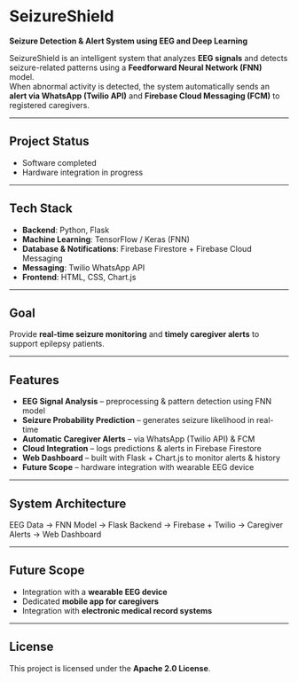 # SeizureShield
**Seizure Detection & Alert System using EEG and Deep Learning**

SeizureShield is an intelligent system that analyzes **EEG signals** and detects seizure-related patterns using a **Feedforward Neural Network (FNN)** model.  
When abnormal activity is detected, the system automatically sends an **alert via WhatsApp (Twilio API)** and **Firebase Cloud Messaging (FCM)** to registered caregivers.

---

## Project Status
- Software completed  
- Hardware integration in progress  

---

## Tech Stack
- **Backend**: Python, Flask  
- **Machine Learning**: TensorFlow / Keras (FNN)  
- **Database & Notifications**: Firebase Firestore + Firebase Cloud Messaging  
- **Messaging**: Twilio WhatsApp API  
- **Frontend**: HTML, CSS, Chart.js  

---

## Goal
Provide **real-time seizure monitoring** and **timely caregiver alerts** to support epilepsy patients.

---

## Features
- **EEG Signal Analysis** – preprocessing & pattern detection using FNN model  
- **Seizure Probability Prediction** – generates seizure likelihood in real-time  
- **Automatic Caregiver Alerts** – via WhatsApp (Twilio API) & FCM  
- **Cloud Integration** – logs predictions & alerts in Firebase Firestore  
- **Web Dashboard** – built with Flask + Chart.js to monitor alerts & history  
- **Future Scope** – hardware integration with wearable EEG device  

---

## System Architecture

EEG Data → FNN Model → Flask Backend → Firebase + Twilio → Caregiver Alerts → Web Dashboard

---

## Future Scope
- Integration with a **wearable EEG device**  
- Dedicated **mobile app for caregivers**    
- Integration with **electronic medical record systems**  

---

## License
This project is licensed under the **Apache 2.0 License**. 

